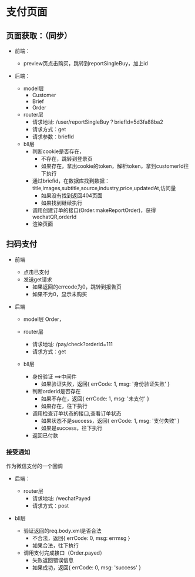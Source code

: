 <!-- 作者：王履龙 -->
<!-- 日期：2019.12.08 -->

# 支付页面

## 页面获取：（同步）

- 前端：

  - preview页点击购买，跳转到reportSingleBuy，加上id
- 后端：
  - model层
    - Customer
    - Brief
    - Order
  - router层
    - 请求地址: /user/reportSingleBuy？briefId=5d3fa88ba2
    - 请求方式：get
    - 请求参数：briefId
  - bll层
    - 判断cookie是否存在，
      - 不存在，跳转到登录页
      - 如果存在，拿出cookie的token，解析token，拿到customerId往下执行
    - 通过briefid，在数据库找到数据：title,images,subtitle,source,industry,price,updatedAt,访问量
      - 如果没有找到返回404页面
      - 如果找到继续执行
    - 调用创建订单的接口(Order.makeReportOrder)，获得wechatQR,orderId
    - 渲染页面

## 扫码支付

- 前端

  - 点击已支付
  - 发送get请求
    - 如果返回的errcode为0，跳转到报告页
    - 如果不为0，显示未购买

- 后端

  - model层 Order，

  - router层

    - 请求地址: /pay/check?orderid=111
    - 请求方式：get

  - bll层

    - 身份验证 ==>中间件
      - 如果验证失败，返回{ errCode: 1, msg: '身份验证失败' }
    - 判断orderid是否存在
      - 如果不存在，返回{ errCode: 1, msg: '未支付' }
      - 如果存在，往下执行
    - 调用检查订单状态的接口,查看订单状态
      - 如果状态不是success，返回{ errCode: 1, msg: '支付失败' }
      - 如果是success，往下执行
    - 返回已付款

### 接受通知

作为微信支付的一个回调

- 后端：

  - router层
    - 请求地址: /wechatPayed
    - 请求方式：post
- bll层
  - 验证返回的req.body.xml是否合法
    - 不合法，返回{ errCode: 0, msg: errmsg }
    - 如果合法，往下执行
  - 调用支付完成接口（Order.payed）
    - 失败返回错误信息
    - 如果成功，返回{ errCode: 0, msg: 'success' }
